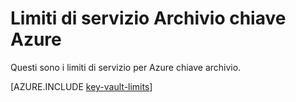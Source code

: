 <properties
   pageTitle="Limiti di servizio Archivio chiave Azure | Microsoft Azure"
   description="Informazioni sui limiti di servizio per Azure chiave archivio."
   documentationCenter="dev-center-name"
   services="key-vault"  
   authors="cabailey"
   manager="mbaldwin"
   editor=""/>

<tags
   ms.service="key-vault"
   ms.devlang="na"
   ms.topic="article"
   ms.tgt_pltfrm="na"
   ms.workload="identity"
   ms.date="09/16/2016"
   ms.author="mbaldwin"/>

# <a name="azure-key-vault-service-limits"></a>Limiti di servizio Archivio chiave Azure

Questi sono i limiti di servizio per Azure chiave archivio.

[AZURE.INCLUDE [key-vault-limits](../../includes/key-vault-limits.md)]
